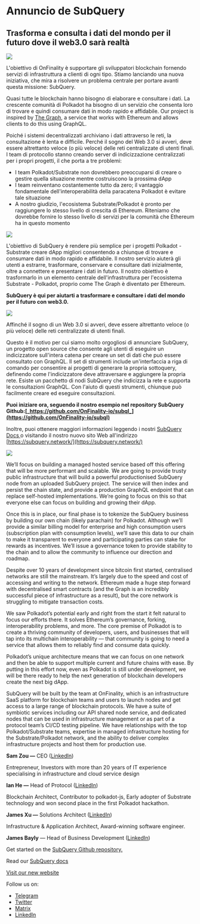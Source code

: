# Annuncio de SubQuery

## Trasforma e consulta i dati del mondo per il futuro dove il web3.0 sarà realtà

![](https://miro.medium.com/max/1400/1*J5u22qNxndcuCrFJ1mfGqg.png)

L'obiettivo di OnFinality è supportare gli sviluppatori blockchain fornendo servizi di infrastruttura a clienti di ogni tipo. Stiamo lanciando una nuova iniziativa, che mira a risolvere un problema centrale per portare avanti questa missione: SubQuery.

Quasi tutte le blockchain hanno bisogno di elaborare e consultare i dati. La crescente comunità di Polkadot ha bisogno di un servizio che consenta loro di trovare e quindi consumare dati in modo rapido e affidabile. Our project is inspired by [The Graph](https://thegraph.com/), a service that works with Ethereum and allows clients to do this using GraphQL.

Poiché i sistemi decentralizzati archiviano i dati attraverso le reti, la consultazione è lenta e difficile. Perché il sogno del Web 3.0 si avveri, deve essere altrettanto veloce (o più veloce) delle reti centralizzate di utenti finali. I team di protocollo stanno creando server di indicizzazione centralizzati per i propri progetti, il che porta a tre problemi:

- I team Polkadot/Substrate non dovrebbero preoccuparsi di creare o gestire quella situazione mentre costruiscono la prossima dApp
- I team reinventano costantemente tutto da zero; il vantaggio fondamentale dell'interoperabilità della paracatena Polkadot è evitare tale situazione
- A nostro giudizio, l'ecosistema Substrate/Polkadot è pronto per raggiungere lo stesso livello di crescita di Ethereum. Riteniamo che dovrebbe fornire lo stesso livello di servizi per la comunità che Ethereum ha in questo momento

![](https://miro.medium.com/max/1400/1*l4b4BXWkczVDaHyv30lLQQ.png)

L'obiettivo di SubQuery è rendere più semplice per i progetti Polkadot - Substrate creare dApp migliori consentendo a chiunque di trovare e consumare dati in modo rapido e affidabile. Il nostro servizio aiuterà gli utenti a estrarre, trasformare, conservare e consultare dati inizialmente, oltre a connettere e presentare i dati in futuro. Il nostro obiettivo è trasformarlo in un elemento centrale dell'infrastruttura per l'ecosistema Substrate - Polkadot, proprio come The Graph è diventato per Ethereum.

**SubQuery è qui per aiutarti a trasformare e consultare i dati del mondo per il futuro con web3.0.**

![](https://miro.medium.com/max/1000/1*IHstJG-hBwQzicLdWkGR5w.png)

Affinché il sogno di un Web 3.0 si avveri, deve essere altrettanto veloce (o più veloce) delle reti centralizzate di utenti finali.

Questo è il motivo per cui siamo molto orgogliosi di annunciare SubQuery, un progetto open source che consente agli utenti di eseguire un indicizzatore sull'intera catena per creare un set di dati che può essere consultato con GraphQL. Il set di strumenti include un'interfaccia a riga di comando per consentire ai progetti di generare la propria sottoquery, definendo come l'indicizzatore deve attraversare e aggiungere la propria rete. Esiste un pacchetto di nodi SubQuery che indicizza la rete e supporta le consultazioni GraphQL. Con l'aiuto di questi strumenti, chiunque può facilmente creare ed eseguire consultazioni.

**Puoi iniziare ora, seguendo il nostro esempio nel repository SubQuery Github:[_https://github.com/OnFinality-io/subql_](https://github.com/OnFinality-io/subql)**

Inoltre, puoi ottenere maggiori informazioni leggendo i nostri [ SubQuery Docs ](https://doc.subquery.network/) o visitando il nostro nuovo sito Web all'indirizzo [https://subquery.network/](https://subquery.network/)

![](https://miro.medium.com/max/1000/1*3oA1Hvns1vrImTsmowO_Jw.png)

We’ll focus on building a managed hosted service based off this offering that will be more performant and scalable. We are going to provide trusty public infrastructure that will build a powerful productionised SubQuery node from an uploaded SubQuery project. The service will then index and persist the chain state, and provide a production GraphQL endpoint that can replace self-hosted implementations. We’re going to focus on this so that everyone else can focus on building and growing their dApp.

Once this is in place, our final phase is to tokenize the SubQuery business by building our own chain (likely parachain) for Polkadot. Although we’ll provide a similar billing model for enterprise and high consumption users (subscription plan with consumption levels), we’ll save this data to our chain to make it transparent to everyone and participating parties can stake for rewards as incentives. We’ll issue a governance token to provide stability to the chain and to allow the community to influence our direction and roadmap.

Despite over 10 years of development since bitcoin first started, centralised networks are still the mainstream. It’s largely due to the speed and cost of accessing and writing to the network. Ethereum made a huge step forward with decentralised smart contracts (and the Graph is an incredibly successful piece of infrastructure as a result), but the core network is struggling to mitigate transaction costs.

We saw Polkadot’s potential early and right from the start it felt natural to focus our efforts there. It solves Ethereum’s governance, forking, interoperability problems, and more. The core premise of Polkadot is to create a thriving community of developers, users, and businesses that will tap into its multichain interoperability — that community is going to need a service that allows them to reliably find and consume data quickly.

Polkadot’s unique architecture means that we can focus on one network and then be able to support multiple current and future chains with ease. By putting in this effort now, even as Polkadot is still under development, we will be there ready to help the next generation of blockchain developers create the next big dApp.

SubQuery will be built by the team at OnFinality, which is an infrastructure SaaS platform for blockchain teams and users to launch nodes and get access to a large range of blockchain protocols. We have a suite of symbiotic services including our API shared node service, and dedicated nodes that can be used in infrastructure management or as part of a protocol team’s CI/CD testing pipeline. We have relationships with the top Polkadot/Substrate teams, expertise in managed infrastructure hosting for the Substrate/Polkadot network, and the ability to deliver complex infrastructure projects and host them for production use.

**Sam Zou —** CEO ([LinkedIn](https://www.linkedin.com/in/sam-zou-5b8169a/))

Entrepreneur, Investors with more than 20 years of IT experience specialising in infrastructure and cloud service design

**Ian He —** Head of Protocol ([LinkedIn](https://www.linkedin.com/in/yin-he-7a266345/))

Blockchain Architect, Contributor to polkadot-js, Early adopter of Substrate technology and won second place in the first Polkadot hackathon.

**James Xu —** Solutions Architect ([LinkedIn](https://www.linkedin.com/in/zhexu/))

Infrastructure & Application Architect, Award-winning software engineer.

**James Bayly** — Head of Business Development ([LinkedIn](https://www.linkedin.com/in/james-bayly/))

Get started on the [SubQuery Github repository.](https://github.com/OnFinality-io/subql)

Read our [SubQuery docs](https://doc.subquery.network/)

[Visit our new website](https://subquery.network/)

Follow us on:

- [Telegram](https://t.me/subquerynetwork)
- [Twitter](https://twitter.com/subquerynetwork)
- [Matrix](https://matrix.to/#/%23subquery:matrix.org)
- [LinkedIn](https://www.linkedin.com/company/subquery)
